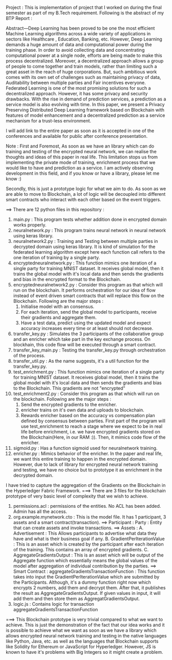 Project : 
This is implementation of project that I worked on during the final semester as part of my B.Tech requirement.
Following is the abstract of my BTP Report : 

Abstract—Deep Learning has been proved to be one the most
efficient Machine Learning algorithms across a wide variety of
applications in sectors like Healthcare , Education, Banking, etc.
However, Deep Learning demands a huge amount of data and
computational power during the training phase. In order to avoid
collecting data and concentrating computational power at a single
node, efforts are being made to make this process decentralized.
Moreover, a decentralized approach allows a group of people to
come together and train models, rather than limiting such a great
asset in the reach of huge corporations. But, such ambitious work
comes with its own set of challenges such as maintaining privacy
of data, Auditability between multiple parties and Fair incentives
everyone. Federated Learning is one of the most promising
solutions for such a decentralized approach. However, it has
some privacy and security drawbacks. With the rise in demand
of prediction services, a prediction as a service model is also
evolving with time. In this paper, we present a Privacy Preserving
Distributed Deep Learning framework based on Blockchain with
features of model enhancement and a decentralized prediction as
a service mechanism for a trust-less environment.


I will add link to the entire paper as soon as it is accepted in one of the conferences and available for public after conference presentation.

Note : 
First and Foremost, As soon as we have an library which can do training and testing of the encrypted neural network, we can realise the thoughts and ideas of this paper in real life. This limitation stops us from implementing the private mode of training, enrichment process that we would like to have and prediction as a service. I am actively observing development in this field, and if you know or have a library, please let me know :)

Secondly, this is just a prototype logic for what we aim to do. As soon as we are able to move to Blockchain, a lot of logic will be decoupled into different smart contracts who interact with each other based on the event triggers.



==> There are 12 python files in this repository :
1. main.py : This program tests whether addition done in encrypted domain works properly.
2. neuralnetwork.py : This program trains neural network in neural network using keras library.
3. neuralnetwork2.py : Training and Testing between multiple parties in decrypted domain using keras library. It is kind of simulation for the federated learning algorithm except here each function call refers to the one iteration of training by a single party.
4. encryptedneuralnetwork.py : This function mimics one iteration of a single party for training MNIST dataset. 
    It receives global model, then it trains the global model with it's local data
    and then sends the gradients and bias in the encrypted format to the Blockchain.
5. encryptedneuralnetwork2.py : Consider this program as that which will run on the blockchain. It performs orchestration for our idea of flow instead of event driven smart contracts that will replace this flow on the Blockchain. Following are the major steps :
    1. Initialise model with an consensus.
    2. For each iteration, send the global model to participants, receive their gradients and aggregate them.
    3. Have a test data, predict using the updated model and expect accuracy increases every time or at least should not decrease.
6. transfer_key.py : Simulates the 3 participants of the collaborative group and an enricher which take part in the key exchange    process. On blockhain, this code flow will be executed through a smart contract.
7. transfer_key_main.py : Testing the transfer_key.py through orchestration of the process.
8. transfer_util.py : As the name suggests, it's a util function for the transfer_key.py.
9. test_enrichment.py : This function mimics one iteration of a single party for training MNIST dataset. 
    It receives global model, then it trains the global model with it's local data
    and then sends the gradients and bias to the Blockchain. This gradients are not "encrypted"
10. test_enrichment2.py : Consider this program as that which will run on the blockchain. Following are the major steps :
    1. Send the encrypted gradients to the enricher.
    2. enricher trains on it's own data and uploads to blockchain.
    3. Rewards enricher based on the accuracy vs compensation plan defined by consensus between parties.
    First part of the program will use test_enrichment to reach a stage where we expect to be in real life before enrichment, i.e. we have encrypted gradients stored on the Blockchain(Here, in our RAM :)). Then, it mimics code flow of the enricher.
11. sigmoid.py : Has a function sigmoid used for neuralnetwork training.
12. enricher.py : Mimics behavior of the enricher. In the paper and real life, we want this entire training to happen in the encrypted domain. However, due to lack of library for encrypted neural network training and testing, we have no choice but to prototype it as enrichment in the decrypted domain.

I have tried to capture the aggregation of the Gradients on the Blockchain in the Hyperledger Fabric Framework.
===> There are 3 files for the blockchain prototype of very basic level of complexity that we wish to achieve.
1. permissions.acl : permissions of the entities. No ACL has been added. Admin has all the access.
2. org.example.mynetwork.cto : This is the model file. It has 1 participant, 3 assets and a smart contract(transaction).
    ==> Participant : Party : Entity that can create assets and invoke transactions.
    ==> Assets : A. Advertisement : This Allows participants to advertise what data they have and what is their business goal if any.
                 B. GradientPerIterationValue : This is an asset which is created by the participant after each iteration of the training. This contains an array of encrypted gradients.
                 C. AggregateGradientsOutput : This is an asset which will be output of the Aggregate function which essentially means the global values of the model after aggregation of individual contribution by the parties.
    ==> Smart Contract : aggregateGradientsTransactionFunction : This function takes into input the GradientPerIterationValue which are submitted by the Participants. Although, it's a dummy function right now which encrypts 2 numbers, add them and decrypt them. After that, it publishes the result as AggregateGradientsOutput. If given values in input, it will add them and then store them as AggregatGradientsOutput.
3. logic.js : Contains logic for transaction aggregateGradientsTransactionFunction


===> This Blockchain prototype is very trivial compared to what we want to achieve. This is just the demonstration of the fact that our idea works and it is possible to achieve what we want as soon as we have a library which allows encrypted neural network training and testing in the native languages like Python, Java, etc. as well as the languages that Blockchain supports like Solidity for Ethereum or JavaScript for Hyperledger. However, JS is known to have it's problems with Big Integers so it might create a problem.




